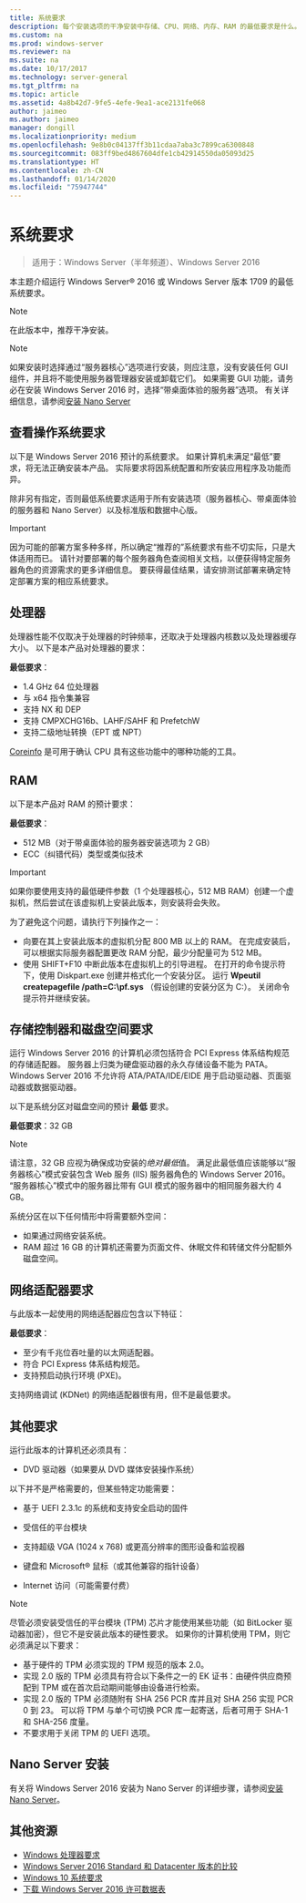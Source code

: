 ```yaml
---
title: 系统要求
description: 每个安装选项的干净安装中存储、CPU、网络、内存、RAM 的最低要求是什么。
ms.custom: na
ms.prod: windows-server
ms.reviewer: na
ms.suite: na
ms.date: 10/17/2017
ms.technology: server-general
ms.tgt_pltfrm: na
ms.topic: article
ms.assetid: 4a8b42d7-9fe5-4efe-9ea1-ace2131fe068
author: jaimeo
ms.author: jaimeo
manager: dongill
ms.localizationpriority: medium
ms.openlocfilehash: 9e8b0c04137ff3b11cdaa7aba3c7899ca6300848
ms.sourcegitcommit: 083ff9bed4867604dfe1cb42914550da05093d25
ms.translationtype: HT
ms.contentlocale: zh-CN
ms.lasthandoff: 01/14/2020
ms.locfileid: "75947744"
---
```

# <a name="system-requirements"></a>系统要求

>适用于：Windows Server（半年频道）、Windows Server 2016 

本主题介绍运行 Windows Server&reg; 2016 或 Windows Server 版本 1709 的最低系统要求。

> [!NOTE]  
> 在此版本中，推荐干净安装。  

> [!NOTE]  
> 如果安装时选择通过“服务器核心”选项进行安装，则应注意，没有安装任何 GUI 组件，并且将不能使用服务器管理器安装或卸载它们。 如果需要 GUI 功能，请务必在安装 Windows Server 2016 时，选择“带桌面体验的服务器”选项。 有关详细信息，请参阅[安装 Nano Server](Getting-Started-with-Nano-Server.md)  


## <a name="review-system-requirements"></a>查看操作系统要求  
以下是 Windows Server 2016 预计的系统要求。 如果计算机未满足“最低”要求，将无法正确安装本产品。 实际要求将因系统配置和所安装应用程序及功能而异。

除非另有指定，否则最低系统要求适用于所有安装选项（服务器核心、带桌面体验的服务器和 Nano Server）以及标准版和数据中心版。  

> [!IMPORTANT]  
> 因为可能的部署方案多种多样，所以确定“推荐的”系统要求有些不切实际，只是大体适用而已。 请针对要部署的每个服务器角色查阅相关文档，以便获得特定服务器角色的资源需求的更多详细信息。 要获得最佳结果，请安排测试部署来确定特定部署方案的相应系统要求。  


## <a name="processor"></a>处理器  
处理器性能不仅取决于处理器的时钟频率，还取决于处理器内核数以及处理器缓存大小。 以下是本产品对处理器的要求：  

**最低要求**：  
- 1.4 GHz 64 位处理器  
- 与 x64 指令集兼容  
- 支持 NX 和 DEP  
- 支持 CMPXCHG16b、LAHF/SAHF 和 PrefetchW  
- 支持二级地址转换（EPT 或 NPT）  

[Coreinfo](https://technet.microsoft.com/sysinternals/cc835722.aspx) 是可用于确认 CPU 具有这些功能中的哪种功能的工具。

## <a name="ram"></a>RAM  
以下是本产品对 RAM 的预计要求：  

**最低要求**：  
- 512 MB（对于带桌面体验的服务器安装选项为 2 GB）
- ECC（纠错代码）类型或类似技术  

> [!IMPORTANT]  
> 如果你要使用支持的最低硬件参数（1 个处理器核心，512 MB RAM）创建一个虚拟机，然后尝试在该虚拟机上安装此版本，则安装将会失败。  
>   
> 为了避免这个问题，请执行下列操作之一：  
>   
> -   向要在其上安装此版本的虚拟机分配 800 MB 以上的 RAM。 在完成安装后，可以根据实际服务器配置更改 RAM 分配，最少分配量可为 512 MB。  
> -   使用 SHIFT+F10 中断此版本在虚拟机上的引导进程。 在打开的命令提示符下，使用 Diskpart.exe 创建并格式化一个安装分区。 运行 **Wpeutil createpagefile /path=C:\pf.sys** （假设创建的安装分区为 C:）。 关闭命令提示符并继续安装。  

## <a name="storage-controller-and-disk-space-requirements"></a>存储控制器和磁盘空间要求  
运行 Windows Server 2016 的计算机必须包括符合 PCI Express 体系结构规范的存储适配器。 服务器上归类为硬盘驱动器的永久存储设备不能为 PATA。 Windows Server 2016 不允许将 ATA/PATA/IDE/EIDE 用于启动驱动器、页面驱动器或数据驱动器。  

以下是系统分区对磁盘空间的预计 **最低** 要求。  

**最低要求**：32 GB  

> [!NOTE]
> 请注意，32 GB 应视为确保成功安装的*绝对最低*值。 满足此最低值应该能够以“服务器核心”模式安装包含 Web 服务 (IIS) 服务器角色的 Windows Server 2016。 “服务器核心”模式中的服务器比带有 GUI 模式的服务器中的相同服务器大约 4 GB。 
> 
> 系统分区在以下任何情形中将需要额外空间：  
> 
> -   如果通过网络安装系统。  
> -   RAM 超过 16 GB 的计算机还需要为页面文件、休眠文件和转储文件分配额外磁盘空间。  

## <a name="network-adapter-requirements"></a>网络适配器要求  

与此版本一起使用的网络适配器应包含以下特征：  

**最低要求**：  
- 至少有千兆位吞吐量的以太网适配器。  
- 符合 PCI Express 体系结构规范。  
- 支持预启动执行环境 (PXE)。  

支持网络调试 (KDNet) 的网络适配器很有用，但不是最低要求。   

## <a name="other-requirements"></a>其他要求  
运行此版本的计算机还必须具有：  


-   DVD 驱动器（如果要从 DVD 媒体安装操作系统）  

以下并不是严格需要的，但某些特定功能需要：  

- 基于 UEFI 2.3.1c 的系统和支持安全启动的固件  
- 受信任的平台模块  

-   支持超级 VGA (1024 x 768) 或更高分辨率的图形设备和监视器  

-   键盘和 Microsoft&reg; 鼠标（或其他兼容的指针设备）  

-   Internet 访问（可能需要付费）  

> [!NOTE]  
> 尽管必须安装受信任的平台模块 (TPM) 芯片才能使用某些功能（如 BitLocker 驱动器加密），但它不是安装此版本的硬性要求。 如果你的计算机使用 TPM，则它必须满足以下要求：  
>  
> - 基于硬件的 TPM 必须实现的 TPM 规范的版本 2.0。  
> - 实现 2.0 版的 TPM 必须具有符合以下条件之一的 EK 证书：由硬件供应商预配到 TPM 或在首次启动期间能够由设备进行检索。  
> - 实现 2.0 版的 TPM 必须随附有 SHA 256 PCR 库并且对 SHA 256 实现 PCR 0 到 23。 可以将 TPM 与单个可切换 PCR 库一起寄送，后者可用于 SHA-1 和 SHA-256 度量。  
> - 不要求用于关闭 TPM 的 UEFI 选项。  

## <a name="installation-of-nano-server"></a>Nano Server 安装  
有关将 Windows Server 2016 安装为 Nano Server 的详细步骤，请参阅[安装 Nano Server](Getting-Started-with-Nano-Server.md)。

## <a name="additional-resources"></a>其他资源
- [Windows 处理器要求](https://docs.microsoft.com/windows-hardware/design/minimum/windows-processor-requirements)
- [Windows Server 2016 Standard 和 Datacenter 版本的比较](https://docs.microsoft.com/windows-server/get-started/2016-edition-comparison)
- [Windows 10 系统要求](https://www.microsoft.com/windows/windows-10-specifications#system-specifications)
- [下载 Windows Server 2016 许可数据表](https://download.microsoft.com/download/7/2/9/7290EA05-DC56-4BED-9400-138C5701F174/WS2016LicensingDatasheet.pdf)
